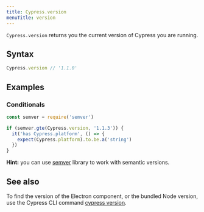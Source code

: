 ```yaml
---
title: Cypress.version
menuTitle: version
---
```


`Cypress.version` returns you the current version of Cypress you are running.

## Syntax

```javascript
Cypress.version // '1.1.0'
```

## Examples

### Conditionals

```javascript
const semver = require('semver')

if (semver.gte(Cypress.version, '1.1.3')) {
  it('has Cypress.platform', () => {
    expect(Cypress.platform).to.be.a('string')
  })
}
```

**Hint:** you can use [semver](https://github.com/npm/node-semver#readme) library to work with semantic versions.

## See also

To find the version of the Electron component, or the bundled Node version, use the Cypress CLI command [cypress version](/guides/guides/command-line#cypress-version).
